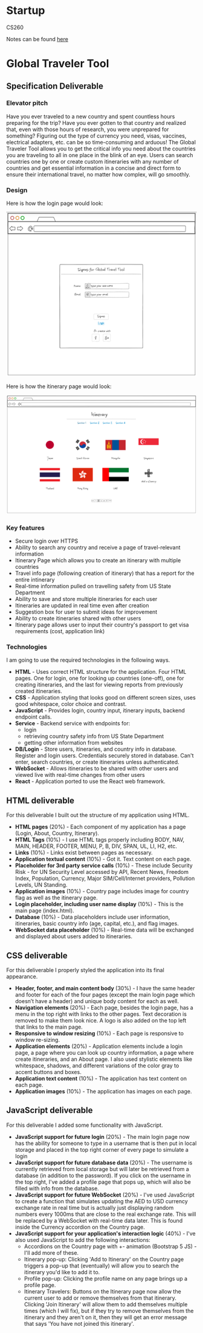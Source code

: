# Startup
CS260

Notes can be found [here](https://github.com/bwegr/startup/blob/main/notes.md)

# Global Traveler Tool

## Specification Deliverable

### Elevator pitch

Have you ever traveled to a new country and spent countless hours preparing for the trip? Have you ever gotten to that country and realized that, even with those hours  of research, you were unprepared for something? Figuring out the type of currency you need, visas, vaccines, electrical adapters, etc. can be so time-consuming and arduous! The Global Traveler Tool allows you to get the critical info you need about the countries you are traveling to all in one place in the blink of an eye. Users can search countries one by one or create custom itineraries with any number of countries and get essential information in a concise and direct form to ensure their international travel, no matter how complex, will go smoothly.

### Design
Here is how the login page would look:

![Login Page](images/login.png)

Here is how the itinerary page would look:

![Itinerary Page](images/itinerarypage2.png)

### Key features

- Secure login over HTTPS
- Ability to search any country and receive a page of travel-relevant information
- Itinerary Page which allows you to create an itinerary with multiple countries
- Travel info page (following creation of itinerary) that has a report for the entire intinerary
- Real-time information pulled on travelling safety from US State Department
- Ability to save and store multiple itineraries for each user
- Itineraries are updated in real time even after creation
- Suggestion box for user to submit ideas for improvement
- Ability to create itineraries shared with other users
- Itinerary page allows user to input their country's passport to get visa requirements (cost, application link)

### Technologies

I am going to use the required technologies in the following ways.

- **HTML** - Uses correct HTML structure for the application. Four HTML pages. One for login, one for looking up countries (one-off), one for creating itineraries, and the last for viewing reports from previously created itineraries.
- **CSS** - Application styling that looks good on different screen sizes, uses good whitespace, color choice and contrast.
- **JavaScript** - Provides login, country input, itinerary inputs, backend endpoint calls.
- **Service** - Backend service with endpoints for:
  - login
  - retrieving country safety info from US State Department
  - getting other information from websites
- **DB/Login** - Store users, itineraries, and country info in database. Register and login users. Credentials securely stored in database. Can't enter, search countries, or create itineraries unless authenticated.
- **WebSocket** - Allows itineraries to be shared with other users and viewed live with real-time changes from other users
- **React** - Application ported to use the React web framework.

## HTML deliverable

For this deliverable I built out the structure of my application using HTML.

- **HTML pages** (20%) - Each component of my application has a page (Login, About, Country, Itinerary).
- **HTML Tags** (10%) - I use HTML tags properly including BODY, NAV, MAIN, HEADER, FOOTER, MENU, P, B, DIV, SPAN, UL, LI, H2, etc.
- **Links** (10%) - Links exist between pages as necessary.
- **Application textual content** (10%) - Got it. Text content on each page.
- **Placeholder for 3rd party service calls** (10%) - These include Security Risk - for UN Security Level accessed by API, Recent News, Freedom Index, Population, Currency, Major SIM/Cell/Internet providers, Pollution Levels, UN Standing.
- **Application images** (10%) - Country page includes image for country flag as well as the itinerary page.
- **Login placeholder, including user name display** (10%) - This is the main page (index.html).
- **Database** (10%) - Data placeholders include user information, itineraries, basic country info (age, capital, etc.), and flag images. 
- **WebSocket data placeholder** (10%) - Real-time data will be exchanged and displayed about users added to itineraries.

## CSS deliverable

For this deliverable I properly styled the application into its final appearance.

- **Header, footer, and main content body** (30%) - I have the same header and footer for each of the four pages (except the main login page which doesn’t have a header) and unique body content for each as well.
- **Navigation elements** (20%) - Each page, besides the login page, has a menu in the top right with links to the other pages. Text decoration is removed to make them look nice. A logo is also added on the top left that links to the main page.
- **Responsive to window resizing** (10%) - Each page is responsive to window re-sizing.
- **Application elements** (20%) - Application elements include a login page, a page where you can look up country information, a page where create itineraries, and an About page. I also used stylistic elements like whitespace, shadows, and different variations of the color gray to accent buttons and boxes.
- **Application text content** (10%) - The application has text content on each page.
- **Application images** (10%) - The application has images on each page.

## JavaScript deliverable

For this deliverable I added some functionality with JavaScript.

- **JavaScript support for future login** (20%) - The main login page now has the ability for someone to type in a username that is then put in local storage and placed in the top right corner of every page to simulate a login
- **JavaScript support for future database data** (20%) - The username is currently retrieved from local storage but will later be retrieved from a database (in addition to the password). If you click on the username in the top right, I've added a profile page that pops up, which will also be filled with info from the database.
- **JavaScript support for future WebSocket** (20%) - I've used JavaScript to create a function that simulates updating the AED to USD currency exchange rate in real time but is actually just displaying random numbers every 1000ms that are close to the real exchange rate. This will be replaced by a WebSocket with real-time data later. This is found inside the Currency accordion on the Country page.
- **JavaScript support for your application's interaction logic** (40%) - I've also used JavaScript to add the following interactions:
	- Accordions on the Country page with +- animation (Bootstrap 5 JS) - I'll add more of these.
	- Itinerary pop-up: Clicking 'Add to Itinerary' on the Country page triggers a pop-up that (eventually) will allow you to search the itinerary you'd like to add it to.
	- Profile pop-up: Clicking the profile name on any page brings up a profile page.
  - Itinerary Travelers: Buttons on the Itinerary page now allow the current user to add or remove themselves from that itinerary. Clicking 'Join Itinerary' will allow them to add themselves multiple times (which I will fix), but if they try to remove themselves from the itinerary and they aren't on it, then they will get an error message that says 'You have not joined this itinerary'.


